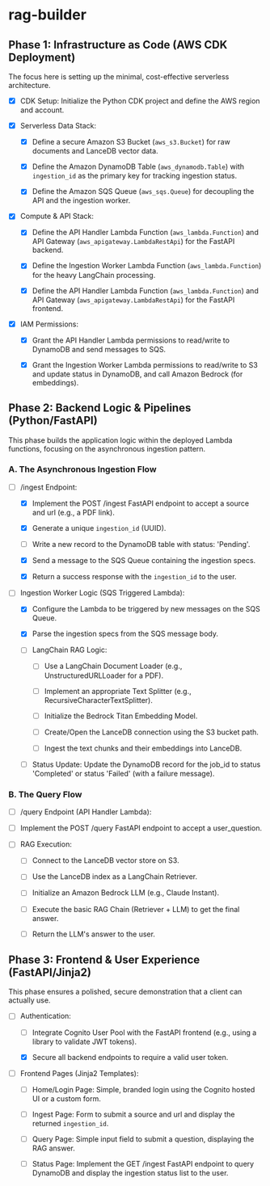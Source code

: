 # rag-builder

## Phase 1: Infrastructure as Code (AWS CDK Deployment)

The focus here is setting up the minimal, cost-effective serverless
architecture.

- [x] CDK Setup: Initialize the Python CDK project and define the AWS region and
      account.

- [x] Serverless Data Stack:
  - [x] Define a secure Amazon S3 Bucket (`aws_s3.Bucket`) for raw documents and
        LanceDB vector data.

  - [x] Define the Amazon DynamoDB Table (`aws_dynamodb.Table`) with
        `ingestion_id` as the primary key for tracking ingestion status.

  - [x] Define the Amazon SQS Queue (`aws_sqs.Queue`) for decoupling the API and
        the ingestion worker.

- [x] Compute & API Stack:
  - [x] Define the API Handler Lambda Function (`aws_lambda.Function`) and API
        Gateway (`aws_apigateway.LambdaRestApi`) for the FastAPI backend.

  - [x] Define the Ingestion Worker Lambda Function (`aws_lambda.Function`) for
        the heavy LangChain processing.

  - [x] Define the API Handler Lambda Function (`aws_lambda.Function`) and API
        Gateway (`aws_apigateway.LambdaRestApi`) for the FastAPI frontend.

- [x] IAM Permissions:
  - [x] Grant the API Handler Lambda permissions to read/write to DynamoDB and
        send messages to SQS.

  - [x] Grant the Ingestion Worker Lambda permissions to read/write to S3 and
        update status in DynamoDB, and call Amazon Bedrock (for embeddings).

## Phase 2: Backend Logic & Pipelines (Python/FastAPI)

This phase builds the application logic within the deployed Lambda functions,
focusing on the asynchronous ingestion pattern.

### A. The Asynchronous Ingestion Flow

- [ ] /ingest Endpoint:
  - [x] Implement the POST /ingest FastAPI endpoint to accept a source and url
        (e.g., a PDF link).

  - [x] Generate a unique `ingestion_id` (UUID).

  - [ ] Write a new record to the DynamoDB table with status: 'Pending'.

  - [x] Send a message to the SQS Queue containing the ingestion specs.

  - [x] Return a success response with the `ingestion_id` to the user.

- [ ] Ingestion Worker Logic (SQS Triggered Lambda):
  - [x] Configure the Lambda to be triggered by new messages on the SQS Queue.

  - [x] Parse the ingestion specs from the SQS message body.

  - [ ] LangChain RAG Logic:
    - [ ] Use a LangChain Document Loader (e.g., UnstructuredURLLoader for a
          PDF).

    - [ ] Implement an appropriate Text Splitter (e.g.,
          RecursiveCharacterTextSplitter).

    - [ ] Initialize the Bedrock Titan Embedding Model.

    - [ ] Create/Open the LanceDB connection using the S3 bucket path.

    - [ ] Ingest the text chunks and their embeddings into LanceDB.

  - [ ] Status Update: Update the DynamoDB record for the job_id to status
        'Completed' or status 'Failed' (with a failure message).

### B. The Query Flow

- [ ] /query Endpoint (API Handler Lambda):

- [ ] Implement the POST /query FastAPI endpoint to accept a user_question.

- [ ] RAG Execution:
  - [ ] Connect to the LanceDB vector store on S3.

  - [ ] Use the LanceDB index as a LangChain Retriever.

  - [ ] Initialize an Amazon Bedrock LLM (e.g., Claude Instant).

  - [ ] Execute the basic RAG Chain (Retriever + LLM) to get the final answer.

  - [ ] Return the LLM's answer to the user.

## Phase 3: Frontend & User Experience (FastAPI/Jinja2)

This phase ensures a polished, secure demonstration that a client can actually
use.

- [ ] Authentication:
  - [ ] Integrate Cognito User Pool with the FastAPI frontend (e.g., using a
        library to validate JWT tokens).

  - [x] Secure all backend endpoints to require a valid user token.

- [ ] Frontend Pages (Jinja2 Templates):
  - [ ] Home/Login Page: Simple, branded login using the Cognito hosted UI or a
        custom form.

  - [ ] Ingest Page: Form to submit a source and url and display the returned
        `ingestion_id`.

  - [ ] Query Page: Simple input field to submit a question, displaying the RAG
        answer.

  - [ ] Status Page: Implement the GET /ingest FastAPI endpoint to query
        DynamoDB and display the ingestion status list to the user.
